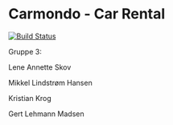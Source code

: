 # Carmondo - Car Rental

[![Build Status](https://travis-ci.org/GertMadsen/Carmondo.svg?branch=master)](https://travis-ci.org/GertMadsen/Carmondo)

Gruppe 3:

Lene Annette Skov

Mikkel Lindstrøm Hansen

Kristian Krog

Gert Lehmann Madsen


